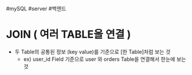 #mySQL #server #백엔드 

# JOIN ( 여러 TABLE을 연결 )

 - 두 Table의 공통된 정보 (key value)를 기준으로 [한 Table]처럼 보는 것
	 - ex) user_id Field 기준으로 user 와 orders Table을 연결해서 한눈에 보는 것
			